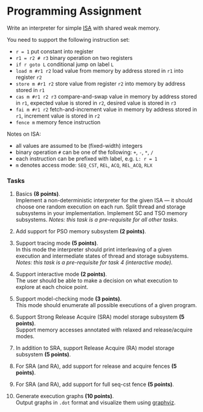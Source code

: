 # Programming Assignment

Write an interpreter for simple [ISA](https://en.wikipedia.org/wiki/Instruction_set_architecture) 
with shared weak memory.

You need to support the following instruction set: 

- `r = 1` put constant into register
- `r1 = r2 # r3` binary operation on two registers 
- `if r goto L` conditional jump on label `L` 
- `load m #r1 r2` load value from memory by address stored in `r1` into register `r2` 
- `store m #r1 r2` store value from register `r2` into memory by address stored in `r1` 
- `cas m #r1 r2 r3` compare-and-swap value in memory by address stored in `r1`, 
     expected value is stored in `r2`, desired value is stored in `r3` 
- `fai m #r1 r2` fetch-and-increment value in memory by address stored in `r1`, 
     increment value is stored in `r2` 
- `fence m` memory fence instruction 

Notes on ISA:

- all values are assumed to be (fixed-width) integers 
- binary operation `#` can be one of the following: `+`, `-`, `*`, `/`
- each instruction can be prefixed with label, e.g. `L: r = 1`
- `m` denotes access mode: `SEQ_CST`, `REL`, `ACQ`, `REL_ACQ`, `RLX`

### Tasks

1. Basics **(8 points)**. \
   Implement a non-deterministic interpreter for the given ISA — it should choose one random execution on each run. 
   Split thread and storage subsystems in your implementation. 
   Implement SC and TSO memory subsystems. 
   *Notes: this task is a pre-requisite for all other tasks.*

2. Add support for PSO memory subsystem **(2 points)**.

3. Support tracing mode **(5 points)**. \
   In this mode the interpreter should print interleaving of a given execution 
   and intermediate states of thread and storage subsystems. 
   *Notes: this task is a pre-requisite for task 4 (interactive mode).*

4. Support interactive mode **(2 points)**. \
   The user should be able to make a decision on what execution to explore at each choice point. 

5. Support model-checking mode **(3 points)**. \
   This mode should enumerate all possible executions of a given program.

6. Support Strong Release Acquire (SRA) model storage subsystem **(5 points)**. \
   Support memory accesses annotated with relaxed and release/acquire modes.

7. In addition to SRA, support Release Acquire (RA) model storage subsystem **(5 points)**.

8. For SRA (and RA), add support for release and acquire fences **(5 points)**.

9. For SRA (and RA), add support for full seq-cst fence **(5 points)**.

10. Generate execution graphs **(10 points)**. \
    Output graphs in `.dot` format and visualize them using [graphviz](https://graphviz.org/doc/info/lang.html).
